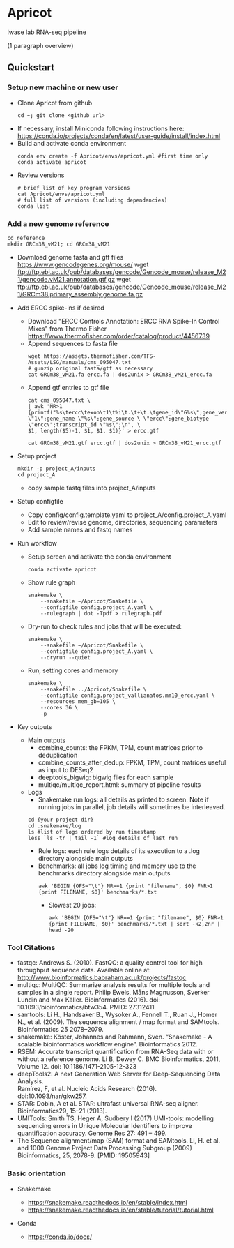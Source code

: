 # Apricot
Iwase lab RNA-seq pipeline

(1 paragraph overview)

Quickstart
----------
### Setup new machine or new user
  - Clone Apricot from github
    ```
    cd ~; git clone <github url>
    ```
  - If necessary, install Miniconda following instructions here:
    https://conda.io/projects/conda/en/latest/user-guide/install/index.html
  - Build and activate conda environment
    ```
    conda env create -f Apricot/envs/apricot.yml #first time only
    conda activate apricot
    ```
  - Review versions
    ```
    # brief list of key program versions
    cat Apricot/envs/apricot.yml
    # full list of versions (including dependencies)
    conda list
    ```
### Add a new genome reference
  ```
  cd reference
  mkdir GRCm38_vM21; cd GRCm38_vM21
  ```
  - Download genome fasta and gtf files
    https://www.gencodegenes.org/mouse/
    wget ftp://ftp.ebi.ac.uk/pub/databases/gencode/Gencode_mouse/release_M21/gencode.vM21.annotation.gtf.gz
    wget ftp://ftp.ebi.ac.uk/pub/databases/gencode/Gencode_mouse/release_M21/GRCm38.primary_assembly.genome.fa.gz
  - Add ERCC spike-ins if desired
    - Download "ERCC Controls Annotation: ERCC RNA Spike-In Control Mixes" from Thermo Fisher
      https://www.thermofisher.com/order/catalog/product/4456739
    - Append sequences to fasta file
      ```
      wget https://assets.thermofisher.com/TFS-Assets/LSG/manuals/cms_095047.txt
      # gunzip original fasta/gtf as necessary
      cat GRCm38_vM21.fa ercc.fa | dos2unix > GRCm38_vM21_ercc.fa

    - Append gtf entries to gtf file
      ```
      cat cms_095047.txt \
      | awk 'NR>1 {printf("%s\tercc\texon\t1\t%i\t.\t+\t.\tgene_id\"G%s\";gene_version \"1\";gene_name \"%s\";gene_source \ \"ercc\";gene_biotype \"ercc\";transcript_id \"%s\";\n", \
      $1, length($5)-1, $1, $1, $1)}' > ercc.gtf

      cat GRCm38_vM21.gtf ercc.gtf | dos2unix > GRCm38_vM21_ercc.gtf

- Setup project
  ```
  mkdir -p project_A/inputs
  cd project_A
  ```
  - copy sample fastq files into project_A/inputs

- Setup configfile
  - Copy config/config.template.yaml to project_A/config.project_A.yaml
  - Edit to review/revise genome, directories, sequencing parameters
  - Add sample names and fastq names

- Run workflow
  - Setup screen and activate the conda environment
    ```screen -S project_A
    conda activate apricot
    ```
  - Show rule graph
    ```
    snakemake \
        --snakefile ~/Apricot/Snakefile \
        --configfile config.project_A.yaml \
        --rulegraph | dot -Tpdf > rulegraph.pdf
    ```
  - Dry-run to check rules and jobs that will be executed:
    ```
    snakemake \
        --snakefile ~/Apricot/Snakefile \
        --configfile config.project_A.yaml \
        --dryrun --quiet
    ```

  - Run, setting cores and memory
    ```
    snakemake \
        --snakefile ../Apricot/Snakefile \
        --configfile config.project_vallianatos.mm10_ercc.yaml \
        --resources mem_gb=105 \
        --cores 36 \
        -p
    ```

- Key outputs
  - Main outputs
    - combine_counts: the FPKM, TPM, count matrices prior to deduplication
    - combine_counts_after_dedup: FPKM, TPM, count matrices useful as input to
      DESeq2
    - deeptools_bigwig: bigwig files for each sample
    - multiqc/multiqc_report.html: summary of pipeline results
  - Logs
    - Snakemake run logs: all details as printed to screen. Note if running jobs
      in parallel, job details will sometimes be interleaved.
    ```
    cd {your project dir}
    cd .snakemake/log
    ls #list of logs ordered by run timestamp
    less `ls -tr | tail -1` #log details of last run
    ```
    - Rule logs: each rule logs details of its execution to a .log directory
      alongside main outputs
    - Benchmarks: all jobs log timing and memory use to the benchmarks
      directory alongside main outputs
      ```
      awk 'BEGIN {OFS="\t"} NR==1 {print "filename", $0} FNR>1 {print FILENAME, $0}' benchmarks/*.txt
      ```
      - Slowest 20 jobs:
        ```
        awk 'BEGIN {OFS="\t"} NR==1 {print "filename", $0} FNR>1 {print FILENAME, $0}' benchmarks/*.txt | sort -k2,2nr | head -20
        ```

### Tool Citations

- fastqc: Andrews S. (2010). FastQC: a quality control tool for high throughput
  sequence data. Available online at: http://www.bioinformatics.babraham.ac.uk/projects/fastqc
- multiqc: MultiQC: Summarize analysis results for multiple tools and samples
  in a single report. Philip Ewels, Måns Magnusson, Sverker Lundin and Max Käller. Bioinformatics (2016). doi: 10.1093/bioinformatics/btw354. PMID: 27312411
- samtools: Li H., Handsaker B., Wysoker A., Fennell T., Ruan J., Homer N.,
  et al. (2009). The sequence alignment / map format and SAMtools. Bioinformatics 25 2078–2079.
- snakemake: Köster, Johannes and Rahmann, Sven. “Snakemake - A scalable
  bioinformatics workflow engine”. Bioinformatics 2012.
- RSEM: Accurate transcript quantification from RNA-Seq data with or without a
  reference genome. Li B, Dewey C. BMC Bioinformatics, 2011, Volume 12.
  doi: 10.1186/1471-2105-12-323
- deepTools2: A next Generation Web Server for Deep-Sequencing Data Analysis.  
  Ramírez, F, et al.  Nucleic Acids Research (2016). doi:10.1093/nar/gkw257.
- STAR: Dobin, A et al. STAR: ultrafast universal RNA-seq aligner.
  Bioinformatics29, 15–21 (2013).
- UMITools: Smith TS, Heger A, Sudbery I (2017) UMI-tools: modelling sequencing
  errors in Unique Molecular Identifiers to improve quantification accuracy. Genome Res 27: 491 – 499.
- The Sequence alignment/map (SAM) format and SAMtools. Li, H. et al. and 1000
  Genome Project Data Processing Subgroup (2009) Bioinformatics, 25, 2078-9. [PMID: 19505943]

### Basic orientation

- Snakemake
  - https://snakemake.readthedocs.io/en/stable/index.html
  - https://snakemake.readthedocs.io/en/stable/tutorial/tutorial.html

- Conda
  - https://conda.io/docs/
